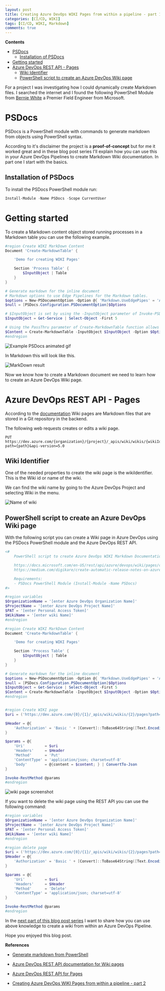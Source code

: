```yaml
---
layout: post
title: Creating Azure DevOps WIKI Pages from within a pipeline - part 1
categories: [CI/CD, WIKI]
tags: [CI/CD, WIKI, Markdown]
comments: true
---
```


**Contents**
- [PSDocs](#psdocs)
  - [Installation of PSDocs](#installation-of-psdocs)
- [Getting started](#getting-started)
- [Azure DevOps REST API - Pages](#azure-devops-rest-api---pages)
  - [Wiki Identifier](#wiki-identifier)
  - [PowerShell script to create an Azure DevOps Wiki page](#powershell-script-to-create-an-azure-devops-wiki-page)

For a project I was investigating how I could dynamically create Markdown files. I searched the internet and I found the following PowerShell Module from <a href="https://www.linkedin.com/in/bernie-white" target="_blank">Bernie White</a> a Premier Field Engineer from Microsoft.

# PSDocs

PSDocs is a PowerShell module with commands to generate markdown from objects using PowerShell syntax.

According to it's disclaimer the project is a **proof-of-concept** but for me it worked great and in these blog post series I'll explain how you can use this in your Azure DevOps Pipelines to create Markdown Wiki documentation. In part one I start with the basics.

## Installation of PSDocs
To install the PSDocs PowerShell module run:

```PowerShell
Install-Module -Name PSDocs -Scope CurrentUser
```

# Getting started

To create a Markdown content object stored running processes in a Markdown table you can use the following example.

```PowerShell
#region Create WIKI MarkDown Content
Document 'Create-MarkdownTable' {

    'Demo for creating WIKI Pages'

    Section 'Process Table' {
        $InputObject | Table
    } 
}

# Generate markdown for the inline document
# Markdown options to use Edge Pipelines for the Markdown tables.
$options = New-PSDocumentOption -Option @{ 'Markdown.UseEdgePipes' = 'Always'; 'Markdown.ColumnPadding' = 'None' };
$null = [PSDocs.Configuration.PSDocumentOption]$Options

# $InputObject is set by using the -InputObject parameter of Invoke-PSDocument or inline functions. The value of the pipeline object currently being processed.
$InputObject = Get-Service | Select-Object -First 5

# Using the PassThru parameter of Create-MarkdownTable function allows for storing the output in a variable.
$Content = Create-MarkdownTable -InputObject $InputObject -Option $Options -PassThru
#endregion
```

![Example PSDocs animated gif](/assets/PSDocs1.gif)

In Markdown this will look like this.

![MarkDown result](/assets/2020-04-12_12-49-21.png)


Now we know how to create a Markdown document we need to learn how to create an Azure DevOps Wiki page. 

# Azure DevOps REST API - Pages

According to the [documentation](https://docs.microsoft.com/en-US/rest/api/azure/devops/wiki/pages?view=azure-devops-rest-5.0) Wiki pages are Markdown files that are stored in a Git repository in the backend.

The following web requests creates or edits a wiki page.

```http
PUT https://dev.azure.com/{organization}/{project}/_apis/wiki/wikis/{wikiIdentifier}/pages?path={path}&api-version=5.0
```

## Wiki Identifier

One of the needed properties to create the wiki page is the wikiIdentifier. This is the Wiki id or name of the wiki.

We can find the wiki name by going to the Azure DevOps Project and selecting Wiki in the menu.

![Name of wiki](/assets/2020-04-12_14-26-38.png)

## PowerShell script to create an Azure DevOps Wiki page

With the following script you can create a Wiki page in Azure DevOps using the PSDocs PowerShell module and the Azure DevOps REST API.

```PowerShell
<#
    PowerShell script to create Azure DevOps WIKI Markdown Documentation

    https://docs.microsoft.com/en-US/rest/api/azure/devops/wiki/pages/create%20or%20update?view=azure-devops-rest-5.0#examples
    https://medium.com/digikare/create-automatic-release-notes-on-azuredevops-f235376ec533

    Requirements:
    - PSDocs PowerShell Module (Install-Module -Name PSDocs)
#>

#region variables
$OrganizationName = '[enter Azure DevOps Organization Name]'
$ProjectName = '[enter Azure DevOps Project Name]'
$PAT = '[enter Personal Access Token]'
$WikiName = '[enter wiki Name]'
#endregion

#region Create WIKI MarkDown Content
Document 'Create-MarkdownTable' {

    'Demo for creating WIKI Pages'

    Section 'Process Table' {
        $InputObject | Table
    } 
}

# Generate markdown for the inline document
$options = New-PSDocumentOption -Option @{ 'Markdown.UseEdgePipes' = 'Always'; 'Markdown.ColumnPadding' = 'None' };
$null = [PSDocs.Configuration.PSDocumentOption]$Options
$InputObject = Get-Service | Select-Object -First 5
$Content = Create-MarkdownTable -InputObject $InputObject -Option $Options -PassThru
#endregion


#region Create WIKI page
$uri = ('https://dev.azure.com/{0}/{1}/_apis/wiki/wikis/{2}/pages?path={3}&api-version=5.0' -f $OrganizationName, $ProjectName, $WikiName, $WikiName)

$Header = @{
    'Authorization' = 'Basic ' + [Convert]::ToBase64String([Text.Encoding]::ASCII.GetBytes(":$($PAT)")) 
}

$params = @{
    'Uri'         = $uri
    'Headers'     = $Header
    'Method'      = 'Put'
    'ContentType' = 'application/json; charset=utf-8'
    'body'        = @{content = $content; } | ConvertTo-Json
}

Invoke-RestMethod @params
#endregion
```

![wiki page screenshot](/assets/2020-04-12_14-34-24.png)

If you want to delete the wiki page using the REST API you can use the following command:

```PowerShell
#region variables
$OrganizationName = '[enter Azure DevOps Organization Name]'
$ProjectName = '[enter Azure DevOps Project Name]'
$PAT = '[enter Personal Access Token]'
$WikiName = '[enter wiki Name]'
#endregion

#region delete page
$uri = ('https://dev.azure.com/{0}/{1}/_apis/wiki/wikis/{2}/pages?path={3}&api-version=5.0' -f $OrganizationName, $ProjectName, $WikiName, $Wikipage)
$Header = @{
    'Authorization' = 'Basic ' + [Convert]::ToBase64String([Text.Encoding]::ASCII.GetBytes(":$($PAT)")) 
}

$params = @{
    'Uri'         = $uri
    'Headers'     = $Header
    'Method'      = 'Delete'
    'ContentType' = 'application/json; charset=utf-8'
}

Invoke-RestMethod @params
#endregion
```

In the <a href="https://stefanstranger.github.io/2020/04/25/CreatingAzureDevOpsWIKIPagesFromWithApipelinePart2/#scenario" target="_blank">next part of this blog post series</a> I want to share how you can use above knowledge to create a wiki from within an Azure DevOps Pipeline.

Hope you enjoyed this blog post.

**References**

- [Generate markdown from PowerShell](https://github.com/BernieWhite/PSDocs)

- [Azure DevOps REST API documentation for Wiki pages](https://docs.microsoft.com/en-US/rest/api/azure/devops/wiki/pages?view=azure-devops-rest-5.)

- [Azure DevOps REST API for Pages](https://docs.microsoft.com/en-US/rest/api/azure/devops/wiki/pages?view=azure-devops-rest-5.0)

- [Creating Azure DevOps WIKI Pages from within a pipeline - part 2](https://stefanstranger.github.io/2020/04/25/CreatingAzureDevOpsWIKIPagesFromWithApipelinePart2/#scenario)